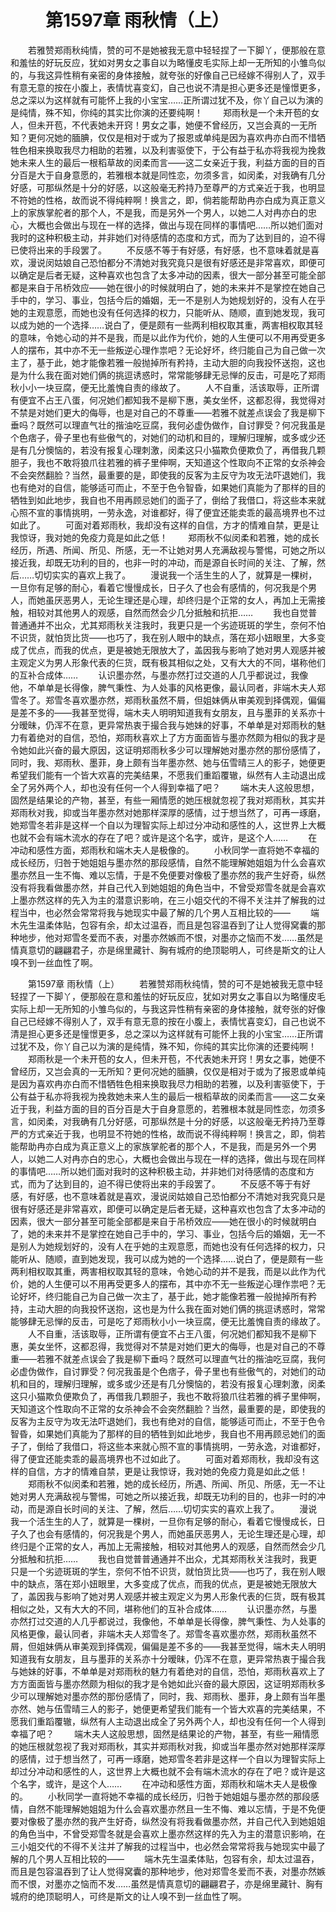 # 　　第1597章 雨秋情（上）
　　若雅赞郑雨秋纯情，赞的可不是她被我无意中轻轻捏了一下脚丫，便那般在意和羞怯的好玩反应，犹如对男女之事自以为略懂皮毛实际上却一无所知的小雏鸟似的，与我这异性稍有亲密的身体接触，就夸张的好像自己已经嫁不得别人了，双手有意无意的按在小腹上，表情忧喜变幻，自己也说不清是担心更多还是憧憬更多，总之深以为这样就有可能怀上我的小宝宝……正所谓过犹不及，你丫自己以为演的是纯情，殊不知，你纯的其实比你演的还要纯啊！
　　郑雨秋是一个未开苞的女人，但未开苞，不代表她未开窍！男女之事，她便不曾经历，又岂会真的一无所知？更何况她的腼腆，仅仅是相对于或为了报恩或单纯是因为喜欢冉亦白而不惜牺牲色相来换取我尽力相助的若雅，以及利害驱使下，于公有益于私亦将我视为挽救她未来人生的最后一根稻草故的闵柔而言——这二女亲近于我，利益方面的目的百分百是大于自身意愿的，若雅根本就是同性恋，勿须多言，如闵柔，对我确有几分好感，可那纵然是十分的好感，以这般毫无矜持乃至尊严的方式亲近于我，也明显不符她的性格，故而说不得纯粹啊！换言之，即，倘若能帮助冉亦白成为真正意义上的家族掌舵者的那个人，不是我，而是另外一个男人，以她二人对冉亦白的忠心，大概也会做出与现在一样的选择，做出与现在同样的事情吧……所以她们面对我时的这种积极主动，并非她们对待感情的态度和方式，而为了达到目的，迫不得已使将出来的手段罢了。
　　不反感不等于有好感，有好感，也不意味着就是喜欢，漫说闵姑娘自己恐怕都分不清她对我究竟只是很有好感还是非常喜欢，即便可以确定是后者无疑，这种喜欢也包含了太多冲动的因素，很大一部分甚至可能全部都是来自于吊桥效应——她在很小的时候就明白了，她的未来并不是掌控在她自己手中的，学习、事业，包括今后的婚姻，无一不是别人为她规划好的，没有人在乎她的主观意愿，而她也没有任何选择的权力，只能听从、随顺，直到她发现，我可以成为她的一个选择……说白了，便是颇有一些两利相权取其重，两害相权取其轻的意味，令她心动的并不是我，而是以此作为代价，她的人生便可以不用再受更多人的摆布，其中亦不无一些叛逆心理作祟吧？无论好坏，终归能自己为自己做一次主了，基于此，她才能像若雅一般抛掉所有矜持，主动大胆的向我投怀送抱，这也是为什么我在面对她们俩的挑逗诱惑时，常常能够肆无忌惮的反击，可是吃了郑雨秋小小一块豆腐，便无比羞愧自责的缘故了。
　　人不自重，活该取辱，正所谓有便宜不占王八蛋，何况她们都知我不是柳下惠，美女坐怀，这都忍得，我觉得对不禁是对她们更大的侮辱，也是对自己的不尊重——若雅不就差点误会了我是柳下垂吗？既然可以理直气壮的揩油吃豆腐，我何必虚伪做作，自讨罪受？何况我虽是个色痞子，骨子里也有些傲气的，对她们的动机和目的，理解归理解，或多或少还是有几分懊恼的，若没有报复心理刺激，闵柔这只小猫欺负便欺负了，再借我几颗胆子，我也不敢将狼爪往若雅的裤子里伸啊，天知道这个性取向不正常的女杀神会不会突然翻脸？当然，最重要的是，即使我的反客为主反守为攻无法吓退她们，我也有绝对的自信，能够适可而止，不至于色令智昏，如果她们真能为了那样的目的牺牲到如此地步，我自也不用再顾忌她们的面子了，倒给了我借口，将这些本来就心照不宣的事情挑明，一劳永逸，对谁都好，得了便宜还能卖乖的最高境界也不过如此了。
　　可面对着郑雨秋，我却没有这样的自信，方才的情难自禁，更是让我惊讶，我对她的免疫力竟是如此之低！
　　郑雨秋不似闵柔和若雅，她的成长经历，所遇、所闻、所见、所感，无一不让她对男人充满敌视与警惕，可她之所以接近我，却既无功利的目的，也非一时的冲动，而是源自长时间的关注、了解，然后……切切实实的喜欢上我了。
　　漫说我一个活生生的人了，就算是一棵树，一旦你有足够的耐心，看着它慢慢成长，日子久了也会有感情的，何况我是个男人，而她虽厌恶男人，无论生理还是心理，却终归是个正常的女人，再加上无需接触，相较对其他男人的观感，自然而然会少几分抵触和抗拒……
　　我也自觉普普通通并不出众，尤其郑雨秋关注我时，我更只是一个劣迹斑斑的学生，奈何不怕不识货，就怕货比货——也巧了，我在别人眼中的缺点，落在郑小妞眼里，大多变成了优点，而我的优点，更是被她无限放大了，盖因我与影响了她对男人观感并被主观定义为男人形象代表的仨货，既有极其相似之处，又有大大的不同，堪称他们的互补合成体……
　　认识墨亦然，与墨亦然打过交道的人几乎都说过，我像他，不单单是长得像，脾气秉性、为人处事的风格更像，最认同者，非端木夫人郑雪冬了。郑雪冬喜欢墨亦然，郑雨秋虽然不屑，但姐妹俩从审美观到择偶观，偏偏是差不多的——我甚至觉得，端木夫人明明知道我有女朋友，且与墨菲的关系亦十分暧昧，仍浑不在意，更异常热衷于撮合我与她妹的好事，不单单是对郑雨秋的魅力有着绝对的自信，恐怕，郑雨秋喜欢上了方方面面皆与墨亦然颇为相似的我才是令她如此兴奋的最大原因，这证明郑雨秋多少可以理解她对墨亦然的那份感情了，同时，我、郑雨秋、墨菲，身上颇有当年墨亦然、她与伍雪晴三人的影子，她便更希望我们能有一个皆大欢喜的完美结果，不愿我们重蹈覆辙，纵然有人主动退出成全了另外两个人，却也没有任何一个人得到幸福了吧？
　　端木夫人这般思想，固然是结果论的产物，甚至，有些一厢情愿的她压根就忽视了我对郑雨秋，其实并郑雨秋对我，抑或当年墨亦然对她那样深厚的感情，过于想当然了，可再一琢磨，她郑雪冬若非是这样一个自以为理智实际上却过分冲动和感性的人，这世界上大概也就不会有端木流水的存在了吧？或许是这个名字，或许，是这个人……
　　在冲动和感性方面，郑雨秋和端木夫人是极像的。
　　小秋同学一直将她不幸福的成长经历，归咎于她姐姐与墨亦然的那段感情，自然不能理解她姐姐为什么会喜欢墨亦然且一生不悔、难以忘情，于是不免便要对像极了墨亦然的我产生好奇，纵然没有将我看做墨亦然，并自己代入到她姐姐的角色当中，不曾受郑雪冬就是会喜欢上墨亦然这样的先入为主的潜意识影响，在三小姐交代的不得不关注并了解我的过程当中，也必然会常常将我与她现实中最了解的几个男人互相比较的——
　　端木先生温柔体贴，包容有余，却太过温吞，而且是包容温吞到了让人觉得窝囊的那种地步，他对郑雪冬爱而不表，对墨亦然嫉而不恨，对墨亦之恼而不发……虽然是情真意切的翩翩君子，亦是绵里藏针、胸有城府的绝顶聪明人，可终是斯文的让人嗅不到一丝血性了啊。

　　第1597章 雨秋情（上）
　　若雅赞郑雨秋纯情，赞的可不是她被我无意中轻轻捏了一下脚丫，便那般在意和羞怯的好玩反应，犹如对男女之事自以为略懂皮毛实际上却一无所知的小雏鸟似的，与我这异性稍有亲密的身体接触，就夸张的好像自己已经嫁不得别人了，双手有意无意的按在小腹上，表情忧喜变幻，自己也说不清是担心更多还是憧憬更多，总之深以为这样就有可能怀上我的小宝宝……正所谓过犹不及，你丫自己以为演的是纯情，殊不知，你纯的其实比你演的还要纯啊！
　　郑雨秋是一个未开苞的女人，但未开苞，不代表她未开窍！男女之事，她便不曾经历，又岂会真的一无所知？更何况她的腼腆，仅仅是相对于或为了报恩或单纯是因为喜欢冉亦白而不惜牺牲色相来换取我尽力相助的若雅，以及利害驱使下，于公有益于私亦将我视为挽救她未来人生的最后一根稻草故的闵柔而言——这二女亲近于我，利益方面的目的百分百是大于自身意愿的，若雅根本就是同性恋，勿须多言，如闵柔，对我确有几分好感，可那纵然是十分的好感，以这般毫无矜持乃至尊严的方式亲近于我，也明显不符她的性格，故而说不得纯粹啊！换言之，即，倘若能帮助冉亦白成为真正意义上的家族掌舵者的那个人，不是我，而是另外一个男人，以她二人对冉亦白的忠心，大概也会做出与现在一样的选择，做出与现在同样的事情吧……所以她们面对我时的这种积极主动，并非她们对待感情的态度和方式，而为了达到目的，迫不得已使将出来的手段罢了。
　　不反感不等于有好感，有好感，也不意味着就是喜欢，漫说闵姑娘自己恐怕都分不清她对我究竟只是很有好感还是非常喜欢，即便可以确定是后者无疑，这种喜欢也包含了太多冲动的因素，很大一部分甚至可能全部都是来自于吊桥效应——她在很小的时候就明白了，她的未来并不是掌控在她自己手中的，学习、事业，包括今后的婚姻，无一不是别人为她规划好的，没有人在乎她的主观意愿，而她也没有任何选择的权力，只能听从、随顺，直到她发现，我可以成为她的一个选择……说白了，便是颇有一些两利相权取其重，两害相权取其轻的意味，令她心动的并不是我，而是以此作为代价，她的人生便可以不用再受更多人的摆布，其中亦不无一些叛逆心理作祟吧？无论好坏，终归能自己为自己做一次主了，基于此，她才能像若雅一般抛掉所有矜持，主动大胆的向我投怀送抱，这也是为什么我在面对她们俩的挑逗诱惑时，常常能够肆无忌惮的反击，可是吃了郑雨秋小小一块豆腐，便无比羞愧自责的缘故了。
　　人不自重，活该取辱，正所谓有便宜不占王八蛋，何况她们都知我不是柳下惠，美女坐怀，这都忍得，我觉得对不禁是对她们更大的侮辱，也是对自己的不尊重——若雅不就差点误会了我是柳下垂吗？既然可以理直气壮的揩油吃豆腐，我何必虚伪做作，自讨罪受？何况我虽是个色痞子，骨子里也有些傲气的，对她们的动机和目的，理解归理解，或多或少还是有几分懊恼的，若没有报复心理刺激，闵柔这只小猫欺负便欺负了，再借我几颗胆子，我也不敢将狼爪往若雅的裤子里伸啊，天知道这个性取向不正常的女杀神会不会突然翻脸？当然，最重要的是，即使我的反客为主反守为攻无法吓退她们，我也有绝对的自信，能够适可而止，不至于色令智昏，如果她们真能为了那样的目的牺牲到如此地步，我自也不用再顾忌她们的面子了，倒给了我借口，将这些本来就心照不宣的事情挑明，一劳永逸，对谁都好，得了便宜还能卖乖的最高境界也不过如此了。
　　可面对着郑雨秋，我却没有这样的自信，方才的情难自禁，更是让我惊讶，我对她的免疫力竟是如此之低！
　　郑雨秋不似闵柔和若雅，她的成长经历，所遇、所闻、所见、所感，无一不让她对男人充满敌视与警惕，可她之所以接近我，却既无功利的目的，也非一时的冲动，而是源自长时间的关注、了解，然后……切切实实的喜欢上我了。
　　漫说我一个活生生的人了，就算是一棵树，一旦你有足够的耐心，看着它慢慢成长，日子久了也会有感情的，何况我是个男人，而她虽厌恶男人，无论生理还是心理，却终归是个正常的女人，再加上无需接触，相较对其他男人的观感，自然而然会少几分抵触和抗拒……
　　我也自觉普普通通并不出众，尤其郑雨秋关注我时，我更只是一个劣迹斑斑的学生，奈何不怕不识货，就怕货比货——也巧了，我在别人眼中的缺点，落在郑小妞眼里，大多变成了优点，而我的优点，更是被她无限放大了，盖因我与影响了她对男人观感并被主观定义为男人形象代表的仨货，既有极其相似之处，又有大大的不同，堪称他们的互补合成体……
　　认识墨亦然，与墨亦然打过交道的人几乎都说过，我像他，不单单是长得像，脾气秉性、为人处事的风格更像，最认同者，非端木夫人郑雪冬了。郑雪冬喜欢墨亦然，郑雨秋虽然不屑，但姐妹俩从审美观到择偶观，偏偏是差不多的——我甚至觉得，端木夫人明明知道我有女朋友，且与墨菲的关系亦十分暧昧，仍浑不在意，更异常热衷于撮合我与她妹的好事，不单单是对郑雨秋的魅力有着绝对的自信，恐怕，郑雨秋喜欢上了方方面面皆与墨亦然颇为相似的我才是令她如此兴奋的最大原因，这证明郑雨秋多少可以理解她对墨亦然的那份感情了，同时，我、郑雨秋、墨菲，身上颇有当年墨亦然、她与伍雪晴三人的影子，她便更希望我们能有一个皆大欢喜的完美结果，不愿我们重蹈覆辙，纵然有人主动退出成全了另外两个人，却也没有任何一个人得到幸福了吧？
　　端木夫人这般思想，固然是结果论的产物，甚至，有些一厢情愿的她压根就忽视了我对郑雨秋，其实并郑雨秋对我，抑或当年墨亦然对她那样深厚的感情，过于想当然了，可再一琢磨，她郑雪冬若非是这样一个自以为理智实际上却过分冲动和感性的人，这世界上大概也就不会有端木流水的存在了吧？或许是这个名字，或许，是这个人……
　　在冲动和感性方面，郑雨秋和端木夫人是极像的。
　　小秋同学一直将她不幸福的成长经历，归咎于她姐姐与墨亦然的那段感情，自然不能理解她姐姐为什么会喜欢墨亦然且一生不悔、难以忘情，于是不免便要对像极了墨亦然的我产生好奇，纵然没有将我看做墨亦然，并自己代入到她姐姐的角色当中，不曾受郑雪冬就是会喜欢上墨亦然这样的先入为主的潜意识影响，在三小姐交代的不得不关注并了解我的过程当中，也必然会常常将我与她现实中最了解的几个男人互相比较的——
　　端木先生温柔体贴，包容有余，却太过温吞，而且是包容温吞到了让人觉得窝囊的那种地步，他对郑雪冬爱而不表，对墨亦然嫉而不恨，对墨亦之恼而不发……虽然是情真意切的翩翩君子，亦是绵里藏针、胸有城府的绝顶聪明人，可终是斯文的让人嗅不到一丝血性了啊。
